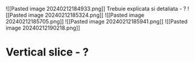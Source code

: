 ![[Pasted image 20240212184933.png]]
Trebuie explicata si detaliata - ?
![[Pasted image 20240212185324.png]]
![[Pasted image 20240212185705.png]]
![[Pasted image 20240212185941.png]]
![[Pasted image 20240212190218.png]]
# Vertical slice - ?
